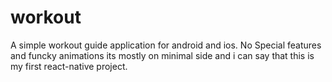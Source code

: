 # workout
A simple workout guide application for android and ios.
No Special features and funcky animations its mostly on minimal side and i can say that this is my first react-native project.
